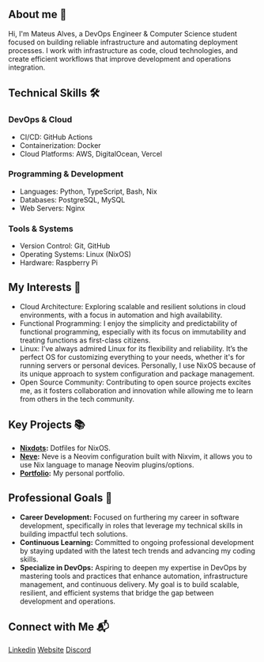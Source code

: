 ## About me 📜
Hi, I'm Mateus Alves, a DevOps Engineer & Computer Science student focused on building reliable infrastructure and automating deployment processes. I work with infrastructure as code, cloud technologies, and create efficient workflows that improve development and operations integration.

## Technical Skills 🛠️
### DevOps & Cloud

- CI/CD: GitHub Actions
- Containerization: Docker
- Cloud Platforms: AWS, DigitalOcean, Vercel

### Programming & Development

- Languages: Python, TypeScript, Bash, Nix
- Databases: PostgreSQL, MySQL
- Web Servers: Nginx

### Tools & Systems

- Version Control: Git, GitHub
- Operating Systems: Linux (NixOS)
- Hardware: Raspberry Pi

## My Interests 👀
- Cloud Architecture: Exploring scalable and resilient solutions in cloud environments, with a focus in automation and high availability.
- Functional Programming: I enjoy the simplicity and predictability of functional programming, especially with its focus on immutability and treating functions as first-class citizens.
- Linux: I’ve always admired Linux for its flexibility and reliability. It’s the perfect OS for customizing everything to your needs, whether it's for running servers or personal devices. Personally, I use NixOS because of its unique approach to system configuration and package management.
- Open Source Community: Contributing to open source projects excites me, as it fosters collaboration and innovation while allowing me to learn from others in the tech community.

## Key Projects 📚
- **[Nixdots](https://github.com/redyf/nixdots):** Dotfiles for NixOS.
- **[Neve](https://github.com/redyf/Neve):** Neve is a Neovim configuration built with Nixvim, it allows you to use Nix language to manage Neovim plugins/options.
- **[Portfolio](https://github.com/redyf/portfolio):** My personal portfolio.

## Professional Goals 🚀
- **Career Development:** Focused on furthering my career in software development, specifically in roles that leverage my technical skills in building impactful tech solutions.
- **Continuous Learning:** Committed to ongoing professional development by staying updated with the latest tech trends and advancing my coding skills.
- **Specialize in DevOps:** Aspiring to deepen my expertise in DevOps by mastering tools and practices that enhance automation, infrastructure management, and continuous delivery. My goal is to build scalable, resilient, and efficient systems that bridge the gap between development and operations.

## Connect with Me 📬
[Linkedin](https://www.linkedin.com/in/mateusper/)
[Website](https://redyf.me)
[Discord](https://discord.com/users/438124064024821773)
